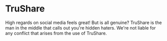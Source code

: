 # TruShare
High regards on social media feels great! But is all genuine? TruShare is the man in the middle that calls out you're hidden haters. We're not liable for any conflict that arises from the use of TruShare.
